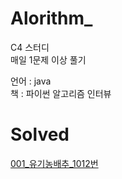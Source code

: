 # Alorithm_

C4 스터디   
매일 1문제 이상 풀기   

언어  : java   
책    : 파이썬 알고리즘 인터뷰   


# Solved

[001_유기농배추_1012번](https://velog.io/@dbwogml15/1-Algorithm001)
